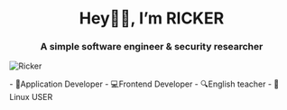 <h1 align="center">Hey👋🏻, I’m RICKER</h1>
<h3 align="center">A simple software engineer & security researcher</h3>
<p align="left">
<img src="https://github-profile-trophy.vercel.app/?username=drary00&theme=radical" alt="Ricker">
</p>
- 📱Application Developer
- 💻Frontend Developer
- 🔍English teacher
- 🐧Linux USER
